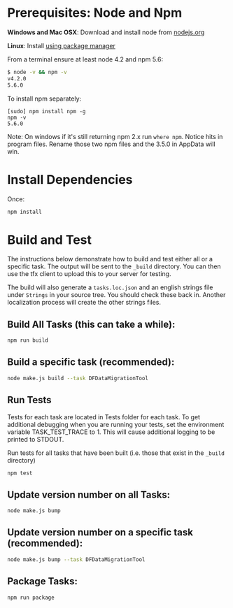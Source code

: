 # Prerequisites: Node and Npm

**Windows and Mac OSX**: Download and install node from [nodejs.org](http://nodejs.org/)

**Linux**: Install [using package manager](https://github.com/joyent/node/wiki/Installing-Node.js-via-package-manager)

From a terminal ensure at least node 4.2 and npm 5.6:

```bash
$ node -v && npm -v
v4.2.0
5.6.0
```

To install npm separately:

```
[sudo] npm install npm -g
npm -v
5.6.0
```

Note: On windows if it's still returning npm 2.x run `where npm`. Notice hits in program files. Rename those two npm files and the 3.5.0 in AppData will win.

# Install Dependencies

Once:

```bash
npm install
```

# Build and Test

The instructions below demonstrate how to build and test either all or a specific task.  The output will be sent to
the `_build` directory.  You can then use the tfx client to upload this to your server for testing.

The build will also generate a `tasks.loc.json` and an english strings file under `Strings` in your source tree. You should check these back in. Another localization process will create the other strings files.

## Build All Tasks (this can take a while):

``` bash
npm run build
```

## Build a specific task (recommended):

```bash
node make.js build --task DFDataMigrationTool
```

## Run Tests

Tests for each task are located in Tests folder for each task.  To get additional debugging when you are running your tests, set the environment variable TASK_TEST_TRACE to 1.  This will cause additional logging to be printed to STDOUT.

Run tests for all tasks that have been built (i.e. those that exist in the `_build` directory)
```bash
npm test
```

## Update version number on all Tasks:

``` bash
node make.js bump
```

## Update version number on a specific task (recommended):

``` bash
node make.js bump --task DFDataMigrationTool
```

## Package Tasks:

``` bash
npm run package
```